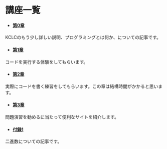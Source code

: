 講座一覧
====

* #### [第0章](./chapter0/)
KCLCのもう少し詳しい説明、プログラミングとは何か、についての記事です。

* #### [第1章](./chapter1/)
コードを実行する体験をしてもらいます。

* #### [第2章](./chapter2/)
実際にコードを書く練習をしてもらいます。この章は結構時間がかかると思います。

* #### [第3章](./chapter3/)
問題演習を勧めるに当たって便利なサイトを紹介します。

* #### [付録1](./huroku1/)
二進数についての記事です。